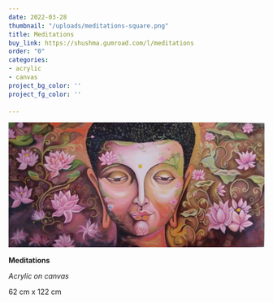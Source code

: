 ```yaml
---
date: 2022-03-28
thumbnail: "/uploads/meditations-square.png"
title: Meditations
buy_link: https://shushma.gumroad.com/l/meditations
order: "0"
categories:
- acrylic
- canvas
project_bg_color: ''
project_fg_color: ''

---
```

![](/uploads/meditations.png)

**Meditations**

_Acrylic on canvas_

62 cm x 122 cm